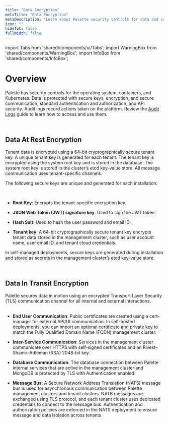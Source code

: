 ```yaml
---
title: "Data Encryption"
metaTitle: "Data Encryption"
metaDescription: "Learn about Palette security controls for data and communications."
icon: ""
hideToC: false
fullWidth: false
---
```


import Tabs from 'shared/components/ui/Tabs';
import WarningBox from 'shared/components/WarningBox';
import InfoBox from 'shared/components/InfoBox';

# Overview

Palette has security controls for the operating system, containers, and Kubernetes. Data is protected with secure keys, encryption, and secure communication, standard authentication and authorization, and API security. Audit logs record actions taken on the platform. Review the [Audit Logs](/audit-logs) guide to learn how to access and use them.


<br />

## Data At Rest Encryption

Tenant data is encrypted using a 64-bit cryptographically secure tenant key. A unique tenant key is generated for each tenant. The tenant key is encrypted using the system root key and is stored in the database. The system root key is stored in the cluster’s etcd key-value store. All message communication uses tenant-specific channels.

The following secure keys are unique and generated for each installation:

<br />

- **Root Key**: Encrypts the tenant-specific encryption key.


- **JSON Web Token (JWT) signature key**: Used to sign the JWT token.


- **Hash Salt**: Used to hash the user password and email ID.


- **Tenant key**: A 64-bit cryptographically secure tenant key encrypts tenant data stored in the management cluster, such as user account name, user email ID, and tenant cloud credentials.


In self-managed deployments, secure keys are generated during installation and stored as secrets in the management cluster’s etcd key-value store.

<br />

## Data In Transit Encryption

Palette secures data in motion using an encrypted Transport Layer Security (TLS) communication channel for all internal and external interactions.<br /><br />

- **End User Communication**: Public certificates are created using a cert-manager for external API/UI communication. In self-hosted deployments, you can import an optional certificate and private key to match the Fully Qualified Domain Name (FQDN) management cluster.


- **Inter-Service Communication**: Services in the management cluster communicate over HTTPS with self-signed certificates and an Rivest–Shamir–Adleman (RSA) 2048-bit key.


- **Database Communication**: The database connection between Palette internal services that are active in the management cluster and MongoDB is protected by TLS with Authentication enabled.


- **Message Bus**: A Secure Network Address Translation (NATS) message bus is used for asynchronous communication between Palette management clusters and tenant clusters. NATS messages are exchanged using TLS protocol, and each tenant cluster uses dedicated credentials to connect to the message bus. Authentication and authorization policies are enforced in the NATS deployment to ensure message and data isolation across tenants.

